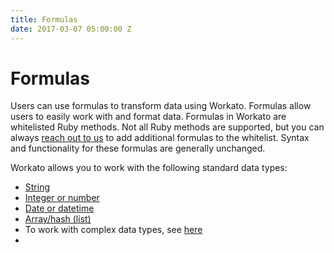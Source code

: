 ```yaml
---
title: Formulas
date: 2017-03-07 05:00:00 Z
---
```


# Formulas
Users can use formulas to transform data using Workato. Formulas allow users to easily work with and format data. Formulas in Workato are whitelisted Ruby methods. Not all Ruby methods are supported, but you can always [reach out to us](contact-us.md) to add additional formulas to the whitelist. Syntax and functionality for these formulas are generally unchanged.

Workato allows you to work with the following standard data types:
- [String](/formulas/string-formulas.md)
- [Integer or number](/formulas/number-formulas.md)
- [Date or datetime](/formulas/date-formulas.md)
- [Array/hash (list)](/formulas/array-list-formulas.md)
- To work with complex data types, see [here](/formulas/complex-data-types.md)
- <!-- suggestion, link complex data types to files & attachment / parsers -->